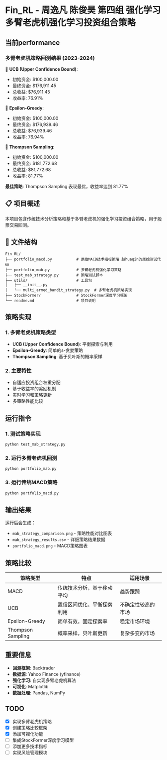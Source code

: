 # Fin_RL - 周逸凡 陈俊昊 第四组 强化学习 多臂老虎机强化学习投资组合策略

## 当前performance
### 多臂老虎机策略回测结果 (2023-2024)

🎯 **UCB (Upper Confidence Bound)**:
- 初始资金: $100,000.00
- 最终资金: $176,911.45
- 总收益: $76,911.45
- 收益率: 76.91%

🎯 **Epsilon-Greedy**:
- 初始资金: $100,000.00
- 最终资金: $176,939.46
- 总收益: $76,939.46
- 收益率: 76.94%

🎯 **Thompson Sampling**:
- 初始资金: $100,000.00
- 最终资金: $181,772.68
- 总收益: $81,772.68
- 收益率: 81.77%

**最佳策略**: Thompson Sampling 表现最优，收益率达到 81.77%


## 📋 项目概述

本项目包含传统技术分析策略和基于多臂老虎机的强化学习投资组合策略，用于股票交易回测。

## 📁 文件结构

```
Fin_RL/
├── portfolio_macd.py           # 原始MACD技术指标策略 赵huaqin的原始测试代码
├── portfolio_mab.py            # 多臂老虎机强化学习策略
├── test_mab_strategy.py        # 策略测试脚本
├── utils/                      # 工具包
│   ├── __init__.py
│   └── multi_armed_bandit_strategy.py  # 多臂老虎机策略实现
├── StockFormer/                # StockFormer深度学习框架
└── readme.md                   # 项目说明
```

## 策略实现

### 1. 多臂老虎机策略类型
- **UCB (Upper Confidence Bound)**: 平衡探索与利用
- **Epsilon-Greedy**: 简单的ε-贪婪策略  
- **Thompson Sampling**: 基于贝叶斯的概率采样

### 2. 主要特性
- 自适应投资组合权重分配
- 基于收益率的奖励机制
- 实时学习和策略更新
- 多策略性能比较

## 运行指令

### 1. 测试策略实现
```bash
python test_mab_strategy.py
```

### 2. 运行多臂老虎机回测
```bash
python portfolio_mab.py
```

### 3. 运行传统MACD策略
```bash
python portfolio_macd.py
```

## 输出结果

运行后会生成：
- `mab_strategy_comparison.png` - 策略性能对比图表
- `mab_strategy_results.csv` - 详细策略结果数据
- `portfolio_macd.png` - MACD策略图表

## 策略比较

| 策略类型 | 特点 | 适用场景 |
|---------|------|---------|
| MACD | 传统技术分析，基于移动平均 | 趋势跟踪 |
| UCB | 置信区间优化，平衡探索利用 | 不确定性较高的市场 |
| Epsilon-Greedy | 简单有效，固定探索率 | 稳定市场环境 |
| Thompson Sampling | 概率采样，贝叶斯更新 | 复杂多变的市场 |

## 重要信息

- **回测框架**: Backtrader
- **数据源**: Yahoo Finance (yfinance)
- **强化学习**: 自实现多臂老虎机算法
- **可视化**: Matplotlib
- **数据处理**: Pandas, NumPy

## TODO

- [x] 实现多臂老虎机策略
- [x] 创建策略比较框架
- [x] 添加可视化功能
- [ ] 集成StockFormer深度学习模型
- [ ] 添加更多技术指标
- [ ] 实现风险管理模块